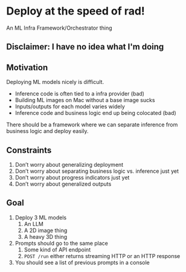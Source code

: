 # Deploy at the speed of rad!

An ML Infra Framework/Orchestrator thing

## Disclaimer: I have no idea what I'm doing

## Motivation

Deploying ML models nicely is difficult.

- Inference code is often tied to a infra provider (bad)
- Building ML images on Mac without a base image sucks
- Inputs/outputs for each model varies widely
- Inference code and business logic end up being colocated (bad)

There should be a framework where we can separate inference from business logic and deploy easily.

## Constraints

1. Don’t worry about generalizing deployment
2. Don’t worry about separating business logic vs. inference just yet
3. Don’t worry about progress indicators just yet
4. Don’t worry about generalized outputs

## Goal

1. Deploy 3 ML models
    1. An LLM
    2. A 2D image thing
    3. A heavy 3D thing
2. Prompts should go to the same place
    1. Some kind of API endpoint
    2. `POST /run` either returns streaming HTTP or an HTTP response
3. You should see a list of previous prompts in a console
